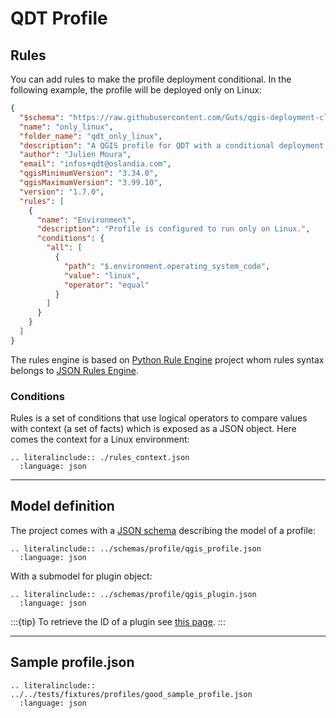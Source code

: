 # QDT Profile

## Rules

You can add rules to make the profile deployment conditional. In the following example, the profile will be deployed only on Linux:

```json
{
  "$schema": "https://raw.githubusercontent.com/Guts/qgis-deployment-cli/main/docs/schemas/profile/qgis_profile.json",
  "name": "only_linux",
  "folder_name": "qdt_only_linux",
  "description": "A QGIS profile for QDT with a conditional deployment rule.",
  "author": "Julien Moura",
  "email": "infos+qdt@oslandia.com",
  "qgisMinimumVersion": "3.34.0",
  "qgisMaximumVersion": "3.99.10",
  "version": "1.7.0",
  "rules": [
    {
      "name": "Environment",
      "description": "Profile is configured to run only on Linux.",
      "conditions": {
        "all": [
          {
            "path": "$.environment.operating_system_code",
            "value": "linux",
            "operator": "equal"
          }
        ]
      }
    }
  ]
}
```

The rules engine is based on [Python Rule Engine](https://github.com/santalvarez/python-rule-engine/) project whom rules syntax belongs to [JSON Rules Engine](https://github.com/CacheControl/json-rules-engine).

### Conditions

Rules is a set of conditions that use logical operators to compare values with context (a set of facts) which is exposed as a JSON object. Here comes the context for a Linux environment:

```{eval-rst}
.. literalinclude:: ./rules_context.json
  :language: json
```

----

## Model definition

The project comes with a [JSON schema](https://raw.githubusercontent.com/Guts/qgis-deployment-cli/main/docs/schemas/profile/qgis_profile.json) describing the model of a profile:

```{eval-rst}
.. literalinclude:: ../schemas/profile/qgis_profile.json
  :language: json
```

With a submodel for plugin object:

```{eval-rst}
.. literalinclude:: ../schemas/profile/qgis_plugin.json
  :language: json
```

:::{tip}
To retrieve the ID of a plugin see [this page](../guides/howto_qgis_get_plugin_id.md).
:::

----

## Sample profile.json

```{eval-rst}
.. literalinclude:: ../../tests/fixtures/profiles/good_sample_profile.json
  :language: json
```
